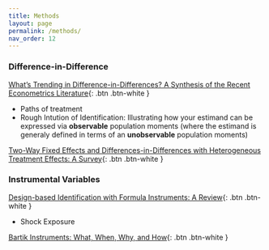 ```yaml
---
title: Methods
layout: page
permalink: /methods/
nav_order: 12
---
```


### **Difference-in-Difference**

[What’s Trending in Difference-in-Differences? A Synthesis of the Recent Econometrics Literature](https://arxiv.org/pdf/2201.01194.pdf){: .btn .btn-white } 
- Paths of treatment
- Rough Intution of Identification: Illustrating how your estimand can be expressed via **observable** population moments (where the estimand is generaly defined in terms of an **unobservable** population moments)

[Two-Way Fixed Effects and Differences-in-Differences with Heterogeneous Treatment Effects: A Survey](https://www.nber.org/papers/w29691){: .btn .btn-white } 

### **Instrumental Variables**

[Design-based Identification with Formula Instruments: A Review](https://www.nber.org/papers/w31393){: .btn .btn-white }
- Shock Exposure

[Bartik Instruments: What, When, Why, and How](https://www.aeaweb.org/articles?id=10.1257/aer.20181047){: .btn .btn-white }
